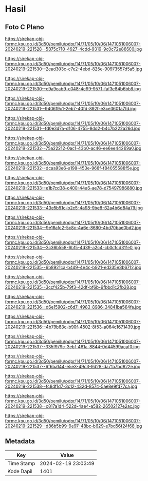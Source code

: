 # Hasil

## Foto C Plano

https://sirekap-obj-formc.kpu.go.id/3d50/pemilu/pdpr/14/71/05/10/06/1471051006007-20240219-221528--5875c710-4927-4cdd-9319-9c0c72e86600.jpg

https://sirekap-obj-formc.kpu.go.id/3d50/pemilu/pdpr/14/71/05/10/06/1471051006007-20240219-221530--2ead303c-c7e2-4ebd-825e-90973557d5a5.jpg

https://sirekap-obj-formc.kpu.go.id/3d50/pemilu/pdpr/14/71/05/10/06/1471051006007-20240219-221530--c9a9cab9-c048-4c99-9571-faf3e84b6bb8.jpg

https://sirekap-obj-formc.kpu.go.id/3d50/pemilu/pdpr/14/71/05/10/06/1471051006007-20240219-221531--9406f9c1-2eb7-40fd-892f-e3ce3601a7fd.jpg

https://sirekap-obj-formc.kpu.go.id/3d50/pemilu/pdpr/14/71/05/10/06/1471051006007-20240219-221531--fd0e3d7a-d106-4755-9dd2-b4c7b222a26d.jpg

https://sirekap-obj-formc.kpu.go.id/3d50/pemilu/pdpr/14/71/05/10/06/1471051006007-20240219-221532--75a22212-0ac1-43b0-ac46-ee6ee44269a0.jpg

https://sirekap-obj-formc.kpu.go.id/3d50/pemilu/pdpr/14/71/05/10/06/1471051006007-20240219-221532--dcaa93e6-a198-453e-968f-f84055588f5e.jpg

https://sirekap-obj-formc.kpu.go.id/3d50/pemilu/pdpr/14/71/05/10/06/1471051006007-20240219-221533--e1b7cd38-c400-44a6-ae78-d75497986880.jpg

https://sirekap-obj-formc.kpu.go.id/3d50/pemilu/pdpr/14/71/05/10/06/1471051006007-20240219-221533--43e5b51c-b2c5-4a98-9be8-62a4b6d84a79.jpg

https://sirekap-obj-formc.kpu.go.id/3d50/pemilu/pdpr/14/71/05/10/06/1471051006007-20240219-221534--9e18afc2-5c8c-4a6e-8680-4bd70bae0bd2.jpg

https://sirekap-obj-formc.kpu.go.id/3d50/pemilu/pdpr/14/71/05/10/06/1471051006007-20240219-221534--3c36b558-6bf5-4d39-a2c4-cb0c1cd311e0.jpg

https://sirekap-obj-formc.kpu.go.id/3d50/pemilu/pdpr/14/71/05/10/06/1471051006007-20240219-221535--6b8921ca-b4d9-4e4c-b921-ed335e3b6712.jpg

https://sirekap-obj-formc.kpu.go.id/3d50/pemilu/pdpr/14/71/05/10/06/1471051006007-20240219-221535--3ccf425b-79f3-42df-bf6b-9fbbd1c2fb38.jpg

https://sirekap-obj-formc.kpu.go.id/3d50/pemilu/pdpr/14/71/05/10/06/1471051006007-20240219-221536--d6e15902-c6d7-4983-8986-34841ba564fa.jpg

https://sirekap-obj-formc.kpu.go.id/3d50/pemilu/pdpr/14/71/05/10/06/1471051006007-20240219-221536--4b79b83c-b90f-4502-8f53-a064c1671439.jpg

https://sirekap-obj-formc.kpu.go.id/3d50/pemilu/pdpr/14/71/05/10/06/1471051006007-20240219-221537--335f979c-3ebf-461a-8844-0d44599acaf0.jpg

https://sirekap-obj-formc.kpu.go.id/3d50/pemilu/pdpr/14/71/05/10/06/1471051006007-20240219-221537--6f6ba144-e5e3-49c3-9d28-da71a7bd822e.jpg

https://sirekap-obj-formc.kpu.go.id/3d50/pemilu/pdpr/14/71/05/10/06/1471051006007-20240219-221538--fc8df1d7-3c12-432d-8574-5ae8e9fd77ca.jpg

https://sirekap-obj-formc.kpu.go.id/3d50/pemilu/pdpr/14/71/05/10/06/1471051006007-20240219-221538--c817a1d4-522d-4ae4-a582-26502127e2ac.jpg

https://sirekap-obj-formc.kpu.go.id/3d50/pemilu/pdpr/14/71/05/10/06/1471051006007-20240219-221529--d86b5b99-9e97-48bc-b629-e7bd56f24f68.jpg


## Metadata

| Key        | Value               |
| ---------- | ------------------- |
| Time Stamp | 2024-02-19 23:03:49 |
| Kode Dapil | 1401                |



